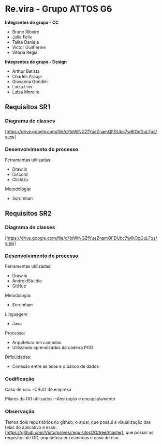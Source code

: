 # Re.vira - Grupo ATTOS G6

**Integrantes do grupo - CC**
- Bruno Ribeiro
- Julia Felix
- Talita Daniele  
- Victor Guilherme 
- Vitória Régia
  
**Integrantes do grupo - Design**
- Arthur Batista
- Charles Araújo
- Giovanna Gondim
- Luiza Lins
- Luiza Moreira

## Requisitos SR1

### Diagrama de classes 
[https://drive.google.com/file/d/1oWiNGZfYueZnamQFDUbc7w6tOcGuLFus/view]

### Desenvolvimento do processo

Ferramentas utilizadas:
- Draw.io
- Discord
- ClickUp

Metodologia: 
- Scrumban

## Requisitos SR2

### Diagrama de classes
[https://drive.google.com/file/d/1oWiNGZfYueZnamQFDUbc7w6tOcGuLFus/view]

### Desenvolvimento do processo

Ferramentas utilizadas:
- Draw.io
- AndroidStuidio
- GitHub

Metodologia: 
- Scrumban

Linguagem: 
- Java

Processo:
- Arquitetura em camadas
- Utilizando aprendizados da cadeira POO

Dificuldades:
- Conexão entre as telas e o banco de dados

### Codificação

Caso de uso:
-CRUD de empresa

Pilares da OO utilizados:
-Abstração e encapsulamento 

### Observação

Temos dois repositórios no github, o atual, que possui a visualização das telas do aplicativo e esse: [https://github.com/Victorgalves/requisitosOO/tree/master], que possui os requisitos de OO, arquitetura em camadas e caso de uso.

